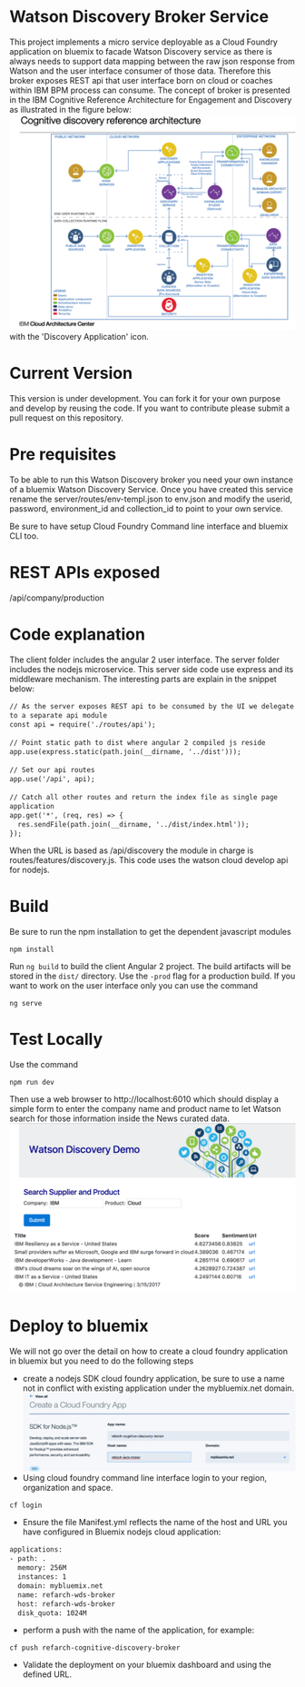 # Watson Discovery Broker Service

This project implements a micro service deployable as a Cloud Foundry application on bluemix to facade Watson Discovery service as there is always needs to support data mapping between the raw json response from Watson and the user interface consumer of those data. Therefore this broker exposes REST api that user interface born on cloud or coaches within IBM BPM process can consume.
The concept of broker is presented in the IBM Cognitive Reference Architecture for Engagement and Discovery as illustrated in the figure below:
![WDS Reference Architecture](doc/WDS-ra.png) with the 'Discovery Application' icon.

# Current Version
This version is under development. You can fork it for your own purpose and develop by reusing the code. If you want to contribute please submit a pull request on this repository.

# Pre requisites
To be able to run this Watson Discovery broker you need your own instance of a bluemix Watson Discovery Service. Once you have created this service rename the server/routes/env-templ.json to env.json and modify the userid, password, environment_id and collection_id to point to your own service.

Be sure to have setup Cloud Foundry Command line interface and bluemix CLI too.


# REST APIs exposed
/api/company/production

# Code explanation
The client folder includes the angular 2 user interface. The server folder includes the nodejs microservice. This server side code use express and its middleware mechanism. The interesting parts are explain in the snippet below:
```
// As the server exposes REST api to be consumed by the UI we delegate to a separate api module
const api = require('./routes/api');

// Point static path to dist where angular 2 compiled js reside
app.use(express.static(path.join(__dirname, '../dist')));

// Set our api routes
app.use('/api', api);

// Catch all other routes and return the index file as single page application
app.get('*', (req, res) => {
  res.sendFile(path.join(__dirname, '../dist/index.html'));
});
```

When the URL is based as /api/discovery the module in charge is routes/features/discovery.js. This code uses the watson cloud develop api for nodejs.

# Build
Be sure to run the npm installation to get the dependent javascript modules
```
npm install
```
Run `ng build` to build the client Angular 2 project. The build artifacts will be stored in the `dist/` directory. Use the `-prod` flag for a production build.
If you want to work on the user interface only you can use the command
```
ng serve
```

# Test Locally
Use the command
```
npm run dev
```
Then use a web browser to http://localhost:6010 which should display a simple form to enter the company name and product name to let Watson search for those information inside the News curated data.
![Simple Query](doc/query-results1.png)

# Deploy to bluemix
We will not go over the detail on how to create a cloud foundry application in bluemix but you need to do the following steps
* create a nodejs SDK cloud foundry application, be sure to use a name not in conflict with existing application under the mybluemix.net domain.
![Bluemix Cloud Foundry App](doc/bmx-cf-nodesdk.png)
* Using cloud foundry command line interface login to your region, organization and space.
```
cf login
```
* Ensure the file Manifest.yml reflects the name of the host and URL you have configured in Bluemix nodejs cloud application:
```
applications:
- path: .
  memory: 256M
  instances: 1
  domain: mybluemix.net
  name: refarch-wds-broker
  host: refarch-wds-broker
  disk_quota: 1024M
```
* perform a push with the name of the application, for example:
```
cf push refarch-cognitive-discovery-broker
```
* Validate the deployment on your bluemix dashboard and using the defined URL.
